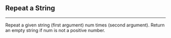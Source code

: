 ## Repeat a String

---

Repeat a given string (first argument) num times (second argument). Return an empty string if num is not a positive number.